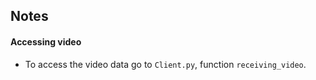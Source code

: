 

## Notes

#### Accessing video
* To access the video data go to `Client.py`, function `receiving_video`. 